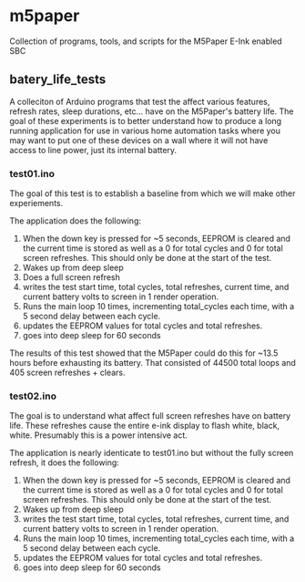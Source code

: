 # m5paper
Collection of programs, tools, and scripts for the M5Paper E-Ink enabled SBC


## batery_life_tests

A colleciton of Arduino programs that test the affect various features, refresh rates, sleep durations, etc... have on the M5Paper's battery life. The goal of these experiments is to better understand how to produce a long running application for use in various home automation tasks where you may want to put one of these devices on a wall where it will not have access to line power, just its internal battery.

### test01.ino

The goal of this test is to establish a baseline from which we will make other experiements.

The application does the following:

1. When the down key is pressed for ~5 seconds, EEPROM is cleared and the current time is stored as well as a 0 for total cycles and 0 for total screen refreshes. This should only be done at the start of the test.
2. Wakes up from deep sleep
3. Does a full screen refresh
4. writes the test start time, total cycles, total refreshes, current time, and current battery volts to screen in 1 render operation.
3. Runs the main loop 10 times, incrementing total_cycles each time, with a 5 second delay between each cycle. 
4. updates the EEPROM values for total cycles and total refreshes.
5. goes into deep sleep for 60 seconds

The results of this test showed that the M5Paper could do this for ~13.5 hours before exhausting its battery. That consisted of 44500 total loops and 405 screen refreshes + clears.

### test02.ino

The goal is to understand what affect full screen refreshes have on battery life. These refreshes cause the entire e-ink display to flash white, black, white. Presumably this is a power intensive act.


The application is nearly identicate to test01.ino but without the fully screen refresh, it does the following:

1. When the down key is pressed for ~5 seconds, EEPROM is cleared and the current time is stored as well as a 0 for total cycles and 0 for total screen refreshes. This should only be done at the start of the test.
2. Wakes up from deep sleep
3. writes the test start time, total cycles, total refreshes, current time, and current battery volts to screen in 1 render operation.
4. Runs the main loop 10 times, incrementing total_cycles each time, with a 5 second delay between each cycle. 
5. updates the EEPROM values for total cycles and total refreshes.
6. goes into deep sleep for 60 seconds


